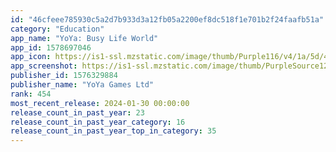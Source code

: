 ```yaml
---
id: "46cfeee785930c5a2d7b933d3a12fb05a2200ef8dc518f1e701b2f24faafb51a"
category: "Education"
app_name: "YoYa: Busy Life World"
app_id: 1578697046
app_icon: https://is1-ssl.mzstatic.com/image/thumb/Purple116/v4/1a/5d/44/1a5d4463-81a1-5eb6-1898-b5c21651414d/AppIcon-1x_U007emarketing-0-7-0-85-220-0.png/1024x1024bb.png
app_screenshot: https://is1-ssl.mzstatic.com/image/thumb/PurpleSource126/v4/b5/04/bf/b504bf71-d5a5-c92e-f0f3-15eb33a8cdea/652cde1b-5071-4d3f-8035-4251f4fb11be_ios2.png/2778x1284bb.png
publisher_id: 1576329884
publisher_name: "YoYa Games Ltd"
rank: 454
most_recent_release: 2024-01-30 00:00:00
release_count_in_past_year: 23
release_count_in_past_year_category: 16
release_count_in_past_year_top_in_category: 35
---
```

